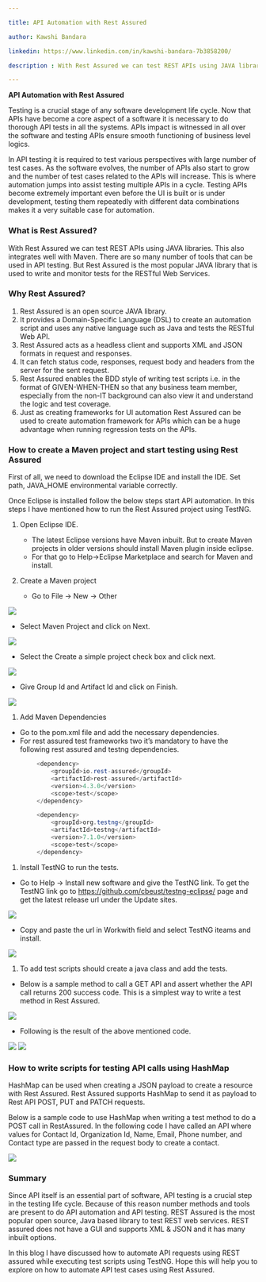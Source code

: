 ```yaml
---

title: API Automation with Rest Assured 

author: Kawshi Bandara

linkedin: https://www.linkedin.com/in/kawshi-bandara-7b3858200/

description : With Rest Assured we can test REST APIs using JAVA libraries. This also integrates well with Maven. There are so many number of tools that can be used in API testing. But Rest Assured is the most popular JAVA library that is used to write and monitor tests for the RESTful Web Services.

---
```


**API Automation with Rest Assured**

Testing is a crucial stage of any software development life cycle. Now that APIs have become a core aspect of a software it is necessary to do thorough API tests in all the systems. APIs impact is witnessed in all over the software and testing APIs ensure smooth functioning of business level logics. 

In API testing it is required to test various perspectives with large number of test cases. As the software evolves, the number of APIs also start to grow and the number of test cases related to the APIs will increase. This is where automation jumps into assist testing multiple APIs in a cycle. Testing APIs become extremely important even before the UI is built or is under development, testing them repeatedly with different data combinations makes it a very suitable case for automation. 

### **What is Rest Assured?**

With Rest Assured we can test REST APIs using JAVA libraries. This also integrates well with Maven. There are so many number of tools that can be used in API testing. But Rest Assured is the most popular JAVA library that is used to write and monitor tests for the RESTful Web Services.  

### **Why Rest Assured?**

1. Rest Assured is an open source JAVA library.
1. It provides a Domain-Specific Language (DSL) to create an automation script and uses any native language such as Java and tests the RESTful Web API.
1. Rest Assured acts as a headless client and supports XML and JSON formats in request and responses.
1. It can fetch status code, responses, request body and headers from the server for the sent request.
1. Rest Assured enables the BDD style of writing test scripts i.e. in the format of GIVEN-WHEN-THEN so that any business team member, especially from the non-IT background can also view it and understand the logic and test coverage.
1. Just as creating frameworks for UI automation Rest Assured can be used to create automation framework for APIs which can be a huge advantage when running regression tests on the APIs.

### **How to create a Maven project and start testing using Rest Assured**

First of all, we need to download the Eclipse IDE and install the IDE. Set path, JAVA_HOME environmental variable correctly. 

Once Eclipse is installed follow the below steps start API automation. In this steps I have mentioned how to run the Rest Assured project using TestNG.

1. Open Eclipse IDE.
    - The latest Eclipse versions have Maven inbuilt. But to create Maven projects in older versions should install Maven plugin inside eclipse. 
    - For that go to Help->Eclipse Marketplace and search for Maven and install.

1. Create a Maven project
    - Go to File -> New -> Other

<img src="/img/kb_1_2021_07_30.png"/>

- Select Maven Project and click on Next.

<img src="/img/kb_2_2021_07_30.png"/>

- Select the Create a simple project check box and click next.

<img src="/img/kb_3_2021_07_30.png"/>

- Give Group Id and Artifact Id and click on Finish.

<img src="/img/kb_4_2021_07_30.png"/>

1. Add Maven Dependencies

- Go to the pom.xml file and add the necessary dependencies. 
- For rest assured test frameworks two it’s mandatory to have the following rest assured and testng dependencies.

```java
        <dependency>
            <groupId>io.rest-assured</groupId>
            <artifactId>rest-assured</artifactId>
            <version>4.3.0</version>
            <scope>test</scope>
        </dependency>

        <dependency>
            <groupId>org.testng</groupId>
            <artifactId>testng</artifactId>
            <version>7.1.0</version>
            <scope>test</scope>
        </dependency>
```

1.	Install TestNG to run the tests.

- Go to Help -> Install new software and give the TestNG link. To get the TestNG link go to https://github.com/cbeust/testng-eclipse/ page and get the latest release url under the Update sites.

<img src="/img/kb_5_2021_07_30.png"/>

- Copy and paste the url in Workwith field and select TestNG iteams and install.

<img src="/img/kb_6_2021_07_30.png"/>

1.	To add test scripts should create a java class and add the tests.

- Below is a sample method to call a GET API and assert whether the API call returns 200 success code. This is a simplest way to write a test method in Rest Assured.

<img src="/img/kb_7_2021_07_30.png"/>

- Following is the result of the above mentioned code.

<img src="/img/kb_8_2021_07_30.png"/>

<img src="/img/kb_9_2021_07_30.png"/>

### **How to write scripts for testing API calls using HashMap**

HashMap can be used when creating a JSON payload to create a resource with Rest Assured. Rest Assured supports HashMap to send it as payload to Rest API POST, PUT and PATCH requests.

Below is a sample code to use HashMap when writing a test method to do a POST call in RestAssured. In the following code I have called an API where values for Contact Id, Organization Id, Name, Email, Phone number, and Contact type are passed in the request body to create a contact.

<img src="/img/kb_10_2021_07_30.png"/>

### **Summary**

Since API itself is an essential part of software, API testing is a crucial step in the testing life cycle. Because of this reason number methods and tools are present to do API automation and API testing. REST Assured is the most popular open source, Java based library to test REST web services. REST assured does not have a GUI and supports XML & JSON and it has many inbuilt options.

In this blog I have discussed how to automate API requests using REST assured while executing test scripts using TestNG. Hope this will help you to explore on how to automate API test cases using Rest Assured.


